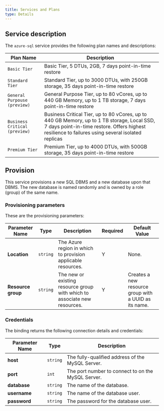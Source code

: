 ```yaml
---
title: Services and Plans
type: Details
---
```


## Service description

The `azure-sql` service provides the following plan names and descriptions:

| Plan Name | Description |
|-----------|-------------|
| `Basic Tier` | Basic Tier, 5 DTUs, 2GB, 7 days point-in-time restore |
| `Standard Tier` | Standard Tier, up to 3000 DTUs, with 250GB storage, 35 days point-in-time restore |
| `General Purpouse (preview)` | General Purpose Tier, up to 80 vCores, up to 440 GB Memory, up to 1 TB storage, 7 days point-in-time restore |
| `Business Critical (preview)` | Business Critical Tier, up to 80 vCores, up to 440 GB Memory, up to 1 TB storage, Local SSD, 7 days point-in-time restore. Offers highest resilience to failures using several isolated replicas |
| `Premium Tier` | Premium Tier, up to 4000 DTUs, with 500GB storage, 35 days point-in-time restore |

## Provision

This service provisions a new SQL DBMS and a new database upon that DBMS. The new
database is named randomly and is owned by a role (group) of the same name.

### Provisioning parameters

These are the provisioning parameters:

| Parameter Name | Type | Description | Required | Default Value |
|----------------|------|-------------|----------|---------------|
| **Location** | `string` | The Azure region in which to provision applicable resources. | Y | None. |
| **Resource group** | `string` | The new or existing resource group with which to associate new resources. | Y | Creates a new resource group with a UUID as its name. |

### Credentials

The binding returns the following connection details and credentials:

| Parameter Name | Type | Description |
|----------------|------|-------------|
| **host** | `string` | The fully-qualified address of the MySQL Server. |
| **port** | `int	` | The port number to connect to on the MySQL Server. |
| **database** | `string` | The name of the database. |
| **username** | `string` | The name of the database user. |
| **password** | `string` | The password for the database user. |
